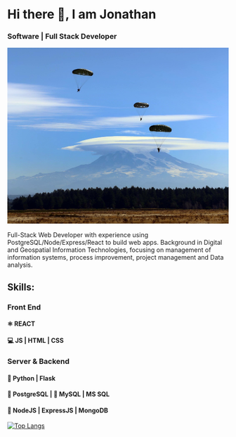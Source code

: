 # Hi there 👋, I am Jonathan
### Software | Full Stack Developer

<img src="https://github.com/jcochran206/jcochran206/blob/main/IMG_1001.JPG" height="400" width="100%" />

Full-Stack Web Developer with experience using PostgreSQL/Node/Express/React to build web apps. Background in Digital and Geospatial Information Technologies, focusing on management of information systems, process improvement, project management and Data analysis.

## Skills:
### Front End
#### ⚛️ REACT  
#### 💻 JS | HTML | CSS 
### Server & Backend 
#### 🐍 Python | Flask 
#### 🐘 PostgreSQL | 🐬 MySQL | MS SQL
#### 💎 NodeJS | ExpressJS | MongoDB

[![Top Langs](https://github-readme-stats.vercel.app/api/top-langs/?username=jcochran206&layout=compact)](https://github.com/jcochran206/github-readme-stats)




<!--
**jcochran206/jcochran206** is a ✨ _special_ ✨ repository because its `README.md` (this file) appears on your GitHub profile.

Here are some ideas to get you started:

- 🔭 I’m currently working on ...
- 🌱 I’m currently learning ...
- 👯 I’m looking to collaborate on ...
- 🤔 I’m looking for help with ...
- 💬 Ask me about ...
- 📫 How to reach me: ...
- 😄 Pronouns: ...
- ⚡ Fun fact: ...
-->
